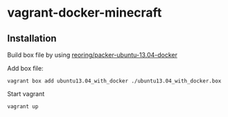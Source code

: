 # vagrant-docker-minecraft

## Installation

Build box file by using [reoring/packer-ubuntu-13.04-docker](https://github.com/reoring/packer-ubuntu-13.04-docker)


Add box file:

```
vagrant box add ubuntu13.04_with_docker ./ubuntu13.04_with_docker.box
```

Start vagrant

```
vagrant up
```
